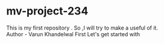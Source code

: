 # mv-project-234
This is my first repository . So ,I will try to make a useful of it.  
Author - Varun Khandelwal
First Let's get started with
